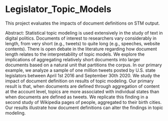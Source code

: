 # Legislator_Topic_Models
This project evaluates the impacts of document definitions on STM output.

Abstract:
Statistical topic modeling is used extensively in the study of text in digital politics. Documents of interest to researchers vary considerably in length, from very short (e.g., tweets) to quite long (e.g., speeches, website contents). There is open debate in the literature regarding how document length relates to the interpretability of topic models. We explore the implications of aggregating relatively short documents into larger documents based on a natural unit that partitions the corpus. In our primary example, we analyze a sample of one million tweets posted by U.S. state legislators between April 1st 2016 and September 30th 2020. We study the impact of document definition on results of topic modeling. Our primary result is that, when documents are defined through aggregation of content at the account level, topics are more associated with individual states than when documents are defined as tweets. We replicate this finding in a second study of Wikipedia pages of people, aggregated to their birth cities. Our results illustrate how document definitions can alter the findings in topic modeling.
